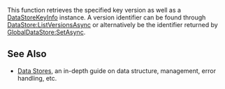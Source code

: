 This function retrieves the specified key version as well as a [DataStoreKeyInfo](https://developer.roblox.com/en-us/api-reference/class/DataStoreKeyInfo) instance. A version identifier can be found through [DataStore:ListVersionsAsync](https://developer.roblox.com/en-us/api-reference/function/DataStore/ListVersionsAsync) or alternatively be the identifier returned by [GlobalDataStore:SetAsync](https://developer.roblox.com/en-us/api-reference/function/GlobalDataStore/SetAsync).

See Also
--------

*   [Data Stores](https://developer.roblox.com/en-us/articles/data-store), an in-depth guide on data structure, management, error handling, etc.